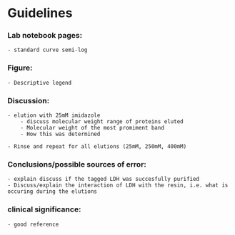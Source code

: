 # Guidelines

### Lab notebook pages:
    - standard curve semi-log

### Figure:
    - Descriptive legend

### Discussion:
    - elution with 25mM imidazole
        - discuss molecular weight range of proteins eluted
        - Molecular weight of the most promiment band
        - How this was determined

    - Rinse and repeat for all elutions (25mM, 250mM, 400mM)

### Conclusions/possible sources of error:
    - explain discuss if the tagged LDH was succesfully purified
    - Discuss/explain the interaction of LDH with the resin, i.e. what is occuring during the elutions

### clinical significance:
    - good reference